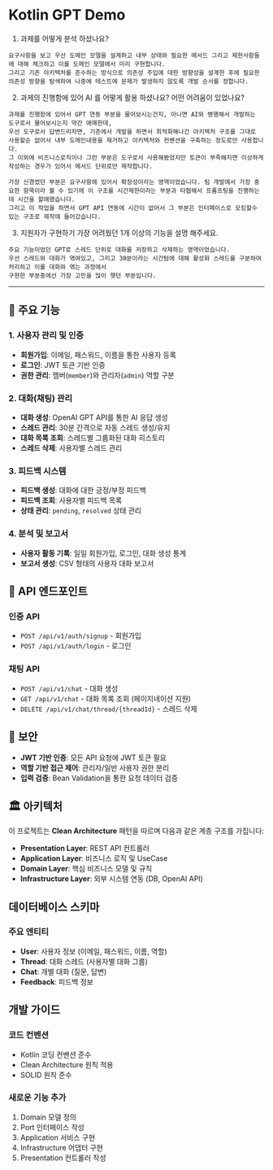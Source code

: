 # Kotlin GPT Demo

1. 과제를 어떻게 분석 하셨나요?
```
요구사항을 보고 우선 도메인 모델을 설계하고 내부 상태와 필요한 메서드 그리고 제한사항들에 대해 체크하고 이를 도메인 모델에서 미리 구현합니다.
그리고 기존 아키텍처를 준수하는 방식으로 의존성 주입에 대한 방향성을 설계한 후에 필요한 의존성 방향을 탐색하여 나중에 테스트에 문제가 발생하지 않도록 개발 순서를 정합니다.
```

2. 과제의 진행함에 있어 AI 를 어떻게 활용 하셨나요? 어떤 어려움이 있었나요?
```
과제를 진행함에 있어서 GPT 연동 부분을 물어보시는건지, 아니면 AI와 병행해서 개발하는 도구로서 물어보시는지 약간 애매한데, 
우선 도구로서 답변드리자면, 기존에서 개발을 하면서 최적화해나간 아키텍처 구조를 그대로 사용할순 없어서 내부 도메인내용을 제거하고 아키텍처와 컨벤션을 구축하는 정도로만 사용합니다.
그 이외에 비즈니스로직이나 그런 부분은 도구로서 사용해봤었지만 토큰이 부족해지면 이상하게 작성하는 경우가 있어서 메서드 단위로만 제작합니다.

가장 신경썼던 부분은 요구사항에 있어서 확장성이라는 영역이었습니다. 팀 개발에서 가장 중요한 항목이라 볼 수 있기에 이 구조를 시간제한이라는 부분과 타협해서 프롬프팅을 진행하는데 시간을 할애했습니다.
그리고 이 작업을 하면서 GPT API 연동에 시간이 없어서 그 부분은 인터페이스로 모킹할수 있는 구조로 제작에 들어갔습니다.
```


3. 지원자가 구현하기 가장 어려웠던 1개 이상의 기능을 설명 해주세요.
```
주요 기능이었던 GPT로 스레드 단위로 대화를 저장하고 삭제하는 영역이었습니다.
우선 스레드와 대화가 엮여있고, 그리고 30분이라는 시간텀에 대해 활성화 스레드를 구분하여 처리하고 이를 대화와 엮는 과정에서
구현한 부분중에선 가장 고민을 많이 햇던 부분입니다. 
```

-----


## 🚀 주요 기능

### 1. 사용자 관리 및 인증
- **회원가입**: 이메일, 패스워드, 이름을 통한 사용자 등록
- **로그인**: JWT 토큰 기반 인증
- **권한 관리**: 멤버(`member`)와 관리자(`admin`) 역할 구분

### 2. 대화(채팅) 관리
- **대화 생성**: OpenAI GPT API를 통한 AI 응답 생성
- **스레드 관리**: 30분 간격으로 자동 스레드 생성/유지
- **대화 목록 조회**: 스레드별 그룹화된 대화 히스토리
- **스레드 삭제**: 사용자별 스레드 관리

### 3. 피드백 시스템
- **피드백 생성**: 대화에 대한 긍정/부정 피드백
- **피드백 조회**: 사용자별 피드백 목록
- **상태 관리**: `pending`, `resolved` 상태 관리

### 4. 분석 및 보고서
- **사용자 활동 기록**: 일일 회원가입, 로그인, 대화 생성 통계
- **보고서 생성**: CSV 형태의 사용자 대화 보고서


## 📡 API 엔드포인트

### 인증 API
- `POST /api/v1/auth/signup` - 회원가입
- `POST /api/v1/auth/login` - 로그인

### 채팅 API
- `POST /api/v1/chat` - 대화 생성
- `GET /api/v1/chat` - 대화 목록 조회 (페이지네이션 지원)
- `DELETE /api/v1/chat/thread/{threadId}` - 스레드 삭제

## 🔐 보안

- **JWT 기반 인증**: 모든 API 요청에 JWT 토큰 필요
- **역할 기반 접근 제어**: 관리자/일반 사용자 권한 분리
- **입력 검증**: Bean Validation을 통한 요청 데이터 검증

## 🏛️ 아키텍처

이 프로젝트는 **Clean Architecture** 패턴을 따르며 다음과 같은 계층 구조를 가집니다:

- **Presentation Layer**: REST API 컨트롤러
- **Application Layer**: 비즈니스 로직 및 UseCase
- **Domain Layer**: 핵심 비즈니스 모델 및 규칙
- **Infrastructure Layer**: 외부 시스템 연동 (DB, OpenAI API)

## 데이터베이스 스키마

### 주요 엔티티
- **User**: 사용자 정보 (이메일, 패스워드, 이름, 역할)
- **Thread**: 대화 스레드 (사용자별 대화 그룹)
- **Chat**: 개별 대화 (질문, 답변)
- **Feedback**: 피드백 정보


## 개발 가이드

### 코드 컨벤션
- Kotlin 코딩 컨벤션 준수
- Clean Architecture 원칙 적용
- SOLID 원칙 준수

### 새로운 기능 추가
1. Domain 모델 정의
2. Port 인터페이스 작성
3. Application 서비스 구현
4. Infrastructure 어댑터 구현
5. Presentation 컨트롤러 작성
